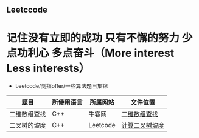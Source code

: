 ## Leetccode
# 记住没有立即的成功 只有不懈的努力 少点功利心 多点奋斗（More interest Less interests） 

* Leetcode/剑指offer/一些算法题目集锦

|题目|所使用语言|所属网站|文件位置|
|-------------|-----------|---------|------|
|二维数组查找|C++|牛客网|[二维数组查找](/牛客网/PrintMatrix.cpp)|
|二叉树的坡度|C++|Leetcode|[计算二叉树坡度](/Leetcode/findTilt.cpp)|

